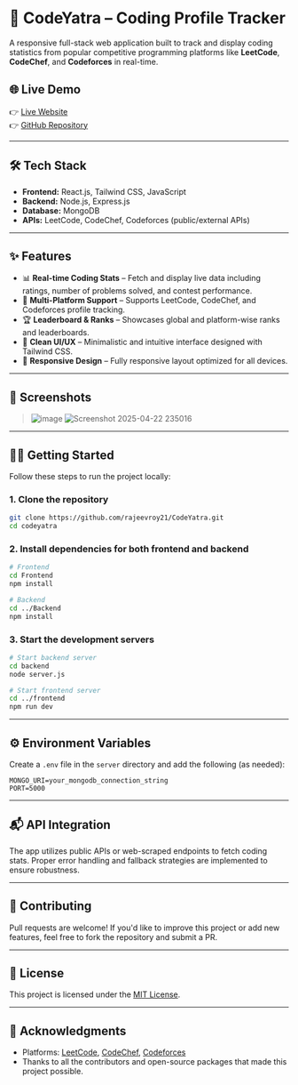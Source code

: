 
# 🚀 CodeYatra – Coding Profile Tracker

A responsive full-stack web application built to track and display coding statistics from popular competitive programming platforms like **LeetCode**, **CodeChef**, and **Codeforces** in real-time.

## 🌐 Live Demo

👉 [Live Website](https://code-yatra-9bdu.vercel.app)  
👉 [GitHub Repository](https://github.com/rajeevroy21/CodeYatra)

---

## 🛠️ Tech Stack

- **Frontend:** React.js, Tailwind CSS, JavaScript  
- **Backend:** Node.js, Express.js  
- **Database:** MongoDB  
- **APIs:** LeetCode, CodeChef, Codeforces (public/external APIs)

---

## ✨ Features

- 📊 **Real-time Coding Stats** – Fetch and display live data including ratings, number of problems solved, and contest performance.
- 🧠 **Multi-Platform Support** – Supports LeetCode, CodeChef, and Codeforces profile tracking.
- 🏆 **Leaderboard & Ranks** – Showcases global and platform-wise ranks and leaderboards.
- 🎯 **Clean UI/UX** – Minimalistic and intuitive interface designed with Tailwind CSS.
- 📱 **Responsive Design** – Fully responsive layout optimized for all devices.

---

## 📸 Screenshots

> ![image](https://github.com/user-attachments/assets/995b0b84-9ef6-4f69-bd4b-4dfa130a0fd6)
> ![Screenshot 2025-04-22 235016](https://github.com/user-attachments/assets/7be8f10e-1b62-4a8b-bc20-114bad6eac74)



---

## 🧑‍💻 Getting Started

Follow these steps to run the project locally:

### 1. Clone the repository
```bash
git clone https://github.com/rajeevroy21/CodeYatra.git
cd codeyatra
```

### 2. Install dependencies for both frontend and backend
```bash
# Frontend
cd Frontend
npm install

# Backend
cd ../Backend
npm install
```

### 3. Start the development servers
```bash
# Start backend server
cd backend
node server.js

# Start frontend server
cd ../frontend
npm run dev
```

---

## ⚙️ Environment Variables

Create a `.env` file in the `server` directory and add the following (as needed):
```
MONGO_URI=your_mongodb_connection_string
PORT=5000
```

---

## 📬 API Integration

The app utilizes public APIs or web-scraped endpoints to fetch coding stats. Proper error handling and fallback strategies are implemented to ensure robustness.

---

## 🤝 Contributing

Pull requests are welcome! If you'd like to improve this project or add new features, feel free to fork the repository and submit a PR.

---

## 📄 License

This project is licensed under the [MIT License](LICENSE).

---

## 🙌 Acknowledgments

- Platforms: [LeetCode](https://leetcode.com), [CodeChef](https://codechef.com), [Codeforces](https://codeforces.com)
- Thanks to all the contributors and open-source packages that made this project possible.
